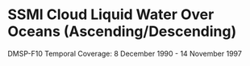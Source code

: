 # SSMI Cloud Liquid Water Over Oceans (Ascending/Descending)
DMSP-F10 Temporal Coverage: 8 December 1990 - 14 November 1997

